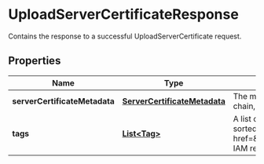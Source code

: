 

# UploadServerCertificateResponse

Contains the response to a successful <a>UploadServerCertificate</a> request. 

## Properties

| Name | Type | Description | Notes |
|------------ | ------------- | ------------- | -------------|
|**serverCertificateMetadata** | [**ServerCertificateMetadata**](ServerCertificateMetadata.md) | The meta information of the uploaded server certificate without its certificate body, certificate chain, and private key. |  [optional] |
|**tags** | [**List&lt;Tag&gt;**](Tag.md) | A list of tags that are attached to the new IAM server certificate. The returned list of tags is sorted by tag key. For more information about tagging, see &lt;a href&#x3D;\&quot;https://docs.aws.amazon.com/IAM/latest/UserGuide/id_tags.html\&quot;&gt;Tagging IAM resources&lt;/a&gt; in the &lt;i&gt;IAM User Guide&lt;/i&gt;. |  [optional] |



